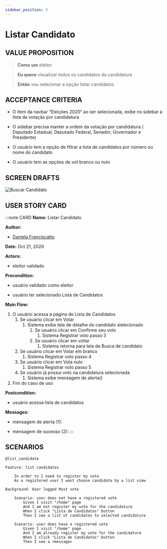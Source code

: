 ```yaml
---
sidebar_position: 3
---
```


# Listar Candidato

## VALUE PROPOSITION

> **Como um** eleitor

> **Eu quero** visualizar todos os candidatos da candidatura

> **Então** vou selecionar a opção listar candidatos

## ACCEPTANCE CRITERIA

- O item da navbar “Eleições 2020“ ao ser selecionada, exibe no sidebar a lista da votação por candidatura

- O sidebar precisa manter a ordem da votação por  candidatura ( Deputado Estadual; Deputado Federal, Senador, Governador e Presidente)

- O usuário tem a opção de filtrar a lista de candidatos por número ou nome do candidato

- O usuário tem as opções de vot branco ou nulo

## SCREEN DRAFTS

![Buscar Candidato](/img/must-vote/ListarV2.png)


## USER STORY CARD

:::note CARD
**Name:** Listar Candidato


**Author:** 

- [Daniela Franciscatto](https://github.com/danielaanjos) 

**Date:** Oct 21, 2020

**Actors:**  

- eleitor validado

**Precondition:**

- usuário validado como eleitor

- usuário ter selecionado Lista de Candidatos

**Main Flow:**

1. O usuário acessa a página de Lista de Candidatos
    1. Se usuário clicar em Votar
        1. Sistema exibe tela de detalhe do candidato slelecionado
            1. Se usuário clicar em Confirme seu voto
                1. Sistema Registrar voto passo 3
            2. Se usuário clicar em voltar
                1. Sistema retorna para tela de Busca de candidato
    2. Se usuário clicar em Votar em branco
        1. Sistema Registrar voto  passo 4
    3. Se usuário clicar em Vota nulo
        1. Sistema Registrar voto  passo 5
    4. Se usuário jà possui voto na candidatura selecionada
        1. Sistema exibe mensagem de alerta()
2. Fim do caso de uso

**Postcondition:**

- usuário acessa lista de candidatos

**Messages:**

- mensagem de alerta (1): 

- mensagem de sucesso (2): 
:::

## SCENARIOS

```gherkin
@list_candidate

Feature: list candidates
     
    In order to I need to register my vote
    As a registered user I want choose candidate by a list view

Background: User logged Must vote

    Scenario: user does not have a registered vote
        Given I visit "/home" page
        And I am not register my vote for the candidature
        When I click "Lista de Candidatos" button
        Then I see a list of candidates to selected candidature
    
    Scenario: user does have a registered vote
        Given I visit "/home" page
        And I am already register my vote for the candidature
        When I click "Lista de Candidatos" button
        Then I see a <message>

```